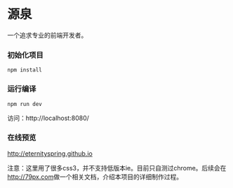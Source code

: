 # 源泉
一个追求专业的前端开发者。
### 初始化项目
    npm install
### 运行编译
    npm run dev
访问：http://localhost:8080/
### 在线预览
<a href="http://eternityspring.github.io" target="_blank">http://eternityspring.github.io</a>

注意：这里用了很多css3，并不支持低版本ie。目前只自测过chrome。后续会在<a href="http://79px.com" target="_blank">http://79px.com</a>做一个相关文档，介绍本项目的详细制作过程。
